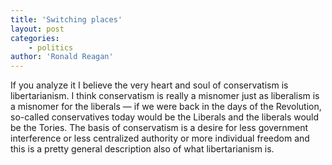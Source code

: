 ```yaml
---
title: 'Switching places'
layout: post
categories:
    - politics
author: 'Ronald Reagan'
---
```


If you analyze it I believe the very heart and soul of conservatism is libertarianism. I think conservatism is really a misnomer just as liberalism is a misnomer for the liberals — if we were back in the days of the Revolution, so-called conservatives today would be the Liberals and the liberals would be the Tories. The basis of conservatism is a desire for less government interference or less centralized authority or more individual freedom and this is a pretty general description also of what libertarianism is.